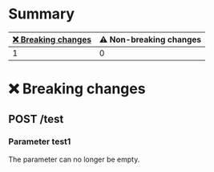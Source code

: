 # Summary

| [❌ Breaking changes](#breaking-changes) | ⚠️ Non-breaking changes |
|-----------------------------------------|-------------------------|
| 1                                       | 0                       |

# <span id="breaking-changes"></span>❌ Breaking changes

## **POST** /test

### Parameter test1

The parameter can no longer be empty.
